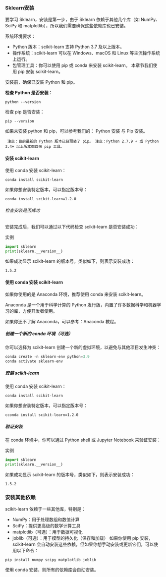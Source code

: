 ### Sklearn安装

要学习 Sklearn，安装是第一步，由于 Sklearn 依赖于其他几个库（如 NumPy、SciPy 和 matplotlib），所以我们需要确保这些依赖库也已安装。

系统环境要求：

* Python 版本：scikit-learn 支持 Python 3.7 及以上版本。
* 操作系统：scikit-learn 可以在 Windows、macOS 和 Linux 等主流操作系统上运行。
* 包管理工具：你可以使用 pip 或 conda 来安装 scikit-learn。
本章节我们使用 pip 安装 scikit-learn。

安装前，确保已安装 Python 和 pip。

**检查 Python 是否安装：**

`python --version`

检查 pip 是否安装：

`pip --version`

如果未安装 python 和 pip，可以参考我们的： Python 安装 与 Pip 安装。

`
注意：目前最新的 Python 版本已经预装了 pip。
注意：Python 2.7.9 + 或 Python 3.4+ 以上版本都自带 pip 工具。`

#### 安装 scikit-learn
使用 conda 安装 scikit-learn：

`conda install scikit-learn`

如果你想安装特定版本，可以指定版本号：

`conda install scikit-learn=1.2.0`

###### 检查安装是否成功
安装完成后，我们可以通过以下代码检查 scikit-learn 是否安装成功：

实例
```python
import sklearn
print(sklearn.__version__)
```
如果成功显示 scikit-learn 的版本号，类似如下，则表示安装成功：

`1.5.2`


#### 使用 conda 安装 scikit-learn
如果你使用的是 Anaconda 环境，推荐使用 conda 来安装 scikit-learn。

Anaconda 是一个用于科学计算的 Python 发行版，内置了许多数据科学和机器学习的库，方便开发者使用。

如果你还不了解 Anaconda，可以参考：Anaconda 教程。

##### 创建一个新的 conda 环境（可选）
你可以选择为 scikit-learn 创建一个新的虚拟环境，以避免与其他项目发生冲突：

```python
conda create -n sklearn-env python=3.9
conda activate sklearn-env
```

##### 安装 scikit-learn
使用 conda 安装 scikit-learn：

```conda install scikit-learn```

如果你想安装特定版本，可以指定版本号：

```cconda install scikit-learn=1.2.0```

##### 验证安装
在 conda 环境中，你可以通过 Python shell 或 Jupyter Notebook 来验证安装：

实例
```python
import sklearn
print(sklearn.__version__)
```
如果成功显示 scikit-learn 的版本号，类似如下，则表示安装成功：

`1.5.2`

### 安装其他依赖
scikit-learn 依赖于一些其他库，特别是：

* NumPy：用于处理数组和数值计算
* SciPy：提供更高级的数学计算工具
* matplotlib（可选）：用于数据可视化
* joblib（可选）：用于模型的持久化（保存和加载）
如果你使用 pip 安装，scikit-learn 会自动安装这些依赖，但如果你想手动安装或更新它们，可以使用以下命令：

`pip install numpy scipy matplotlib joblib`

使用 conda 安装，则所有的依赖库会自动安装。
